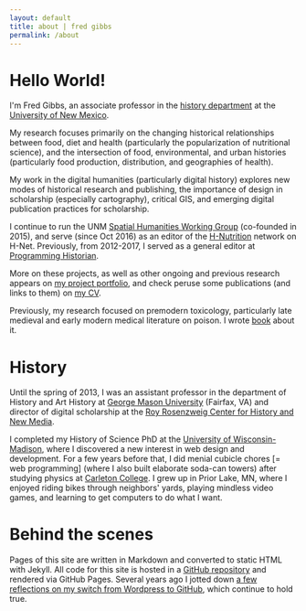 ```yaml
---
layout: default
title: about | fred gibbs
permalink: /about
---
```


# Hello World!
I'm Fred Gibbs, an associate professor in the [history department](http://history.unm.edu) at the [University of New Mexico](http://unm.edu).

My research focuses primarily on the changing historical relationships between food, diet and health (particularly the popularization of nutritional science), and the intersection of food, environmental, and urban histories (particularly food production, distribution, and geographies of health).

My work in the digital humanities (particularly digital history) explores new modes of historical research and publishing, the importance of design in scholarship (especially cartography), critical GIS, and emerging digital publication practices for scholarship.

I continue to run the UNM [Spatial Humanities Working Group](http://spatialhumanities.unm.edu) (co-founded in 2015), and serve (since Oct 2016) as an editor of the [H-Nutrition](https://networks.h-net.org/h-nutrition) network on H-Net. Previously, from 2012-2017, I served as a general editor at [Programming Historian](http://programminghistorian.org).

More on these projects, as well as other ongoing and previous research appears on [my project portfolio](../projects), and check peruse some publications (and links to them) on [my CV](../cv).

Previously, my research focused on premodern toxicology, particularly late medieval and early modern medical literature on poison. I wrote [book](https://www.routledge.com/Poison-Medicine-and-Disease-in-Late-Medieval-and-Early-Modern-Europe/Gibbs/p/book/9781472420398) about it.


# History
Until the spring of 2013, I was an assistant professor in the department of History and Art History at [George Mason University](http:///gmu.edu) (Fairfax, VA) and director of digital scholarship at the [Roy Rosenzweig Center for History and New Media](http://chnm.gmu.edu).

I completed my History of Science PhD at the [University of Wisconsin-Madison](http://wisc.edu), where I discovered a new interest in web design and development. For a few years before that, I did menial cubicle chores \[= web programming] (where I also built elaborate soda-can towers) after studying physics at [Carleton College](http://www.carleton.edu). I grew up in Prior Lake, MN, where I enjoyed riding bikes through neighbors' yards, playing  mindless video games, and learning to get computers to do what I want.


# Behind the scenes
Pages of this site are written in Markdown and converted to static HTML with Jekyll. All code for this site is hosted in a [GitHub repository](https://github.com/fredgibbs/fredgibbs.github.io) and rendered via GitHub Pages. Several years ago I jotted down [a few reflections on my switch from Wordpress to GitHub](posts/a-new-minimalist-versioned-website), which continue to hold true.
